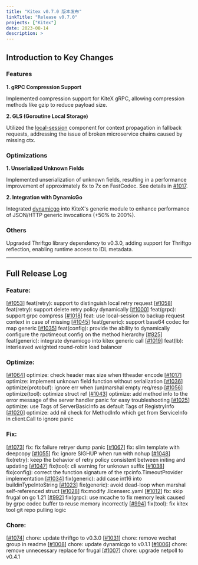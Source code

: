 ```yaml
---
title: "Kitex v0.7.0 版本发布"
linkTitle: "Release v0.7.0"
projects: ["Kitex"]
date: 2023-08-14
description: >
---
```

## **Introduction to Key Changes**

### Features
**1. gRPC Compression Support**

Implemented compression support for KiteX gRPC, allowing compression methods like gzip to reduce payload size.

**2. GLS (Goroutine Local Storage)**

Utilized the [local-session](https://github.com/cloudwego/localsession) component for context propagation in fallback requests, addressing the issue of broken microservice chains caused by missing ctx.

### Optimizations
**1. Unserialized Unknown Fields**

Implemented unserialization of unknown fields, resulting in a performance improvement of approximately 6x to 7x on FastCodec. See details in [#1017](https://github.com/cloudwego/kitex/pull/1017).

**2. Integration with DynamicGo**

Integrated [dynamicgo](https://github.com/cloudwego/dynamicgo) into KiteX's generic module to enhance performance of JSON/HTTP generic invocations (+50% to 200%).

### Others 

Upgraded Thriftgo library dependency to v0.3.0, adding support for Thriftgo reflection, enabling runtime access to IDL metadata.

----

## **Full Release Log**

### Feature:
[[#1053](https://github.com/cloudwego/kitex/pull/1053)] feat(retry): support to distinguish local retry request
[[#1058](https://github.com/cloudwego/kitex/pull/1058)] feat(retry): support delete retry policy dynamically
[[#1000](https://github.com/cloudwego/kitex/pull/1000)] feat(grpc): support grpc compress
[[#1018](https://github.com/cloudwego/kitex/pull/1018)] feat: use local-session to backup request context in case of missing
[[#1045](https://github.com/cloudwego/kitex/pull/1045)] feat(generic): support base64 codec for map generic
[[#1035](https://github.com/cloudwego/kitex/pull/1035)] feat(config): provide the ability to dynamically configure the rpctimeout config on the method hierarchy
[[#825](https://github.com/cloudwego/kitex/pull/825)] feat(generic): integrate dynamicgo into kitex generic call
[[#1019](https://github.com/cloudwego/kitex/pull/1019)] feat(lb): interleaved weighted round-robin load balancer

### Optimize:
[[#1064](https://github.com/cloudwego/kitex/pull/1064)] optimize: check header max size when ttheader encode
[[#1017](https://github.com/cloudwego/kitex/pull/1017)] optimize: implement unknown field function without serialization
[[#1036](https://github.com/cloudwego/kitex/pull/1036)] optimize(protobuf): ignore err when (un)marshal empty req/resp
[[#1056](https://github.com/cloudwego/kitex/pull/1056)] optimize(tool): optimize struct ref
[[#1043](https://github.com/cloudwego/kitex/pull/1043)] optimize: add method info to the error message of the server handler panic for easy troubleshooting
[[#1025](https://github.com/cloudwego/kitex/pull/1025)] optimize: use Tags of ServerBasicInfo as default Tags of RegistryInfo
[[#1020](https://github.com/cloudwego/kitex/pull/1020)] optimize: add nil check for MethodInfo which get from ServiceInfo in client.Call to ignore panic

### Fix:
[[#1073](https://github.com/cloudwego/kitex/pull/1073)] fix: fix failure retryer dump panic
[[#1067](https://github.com/cloudwego/kitex/pull/1067)] fix: slim template with deepcopy
[[#1055](https://github.com/cloudwego/kitex/pull/1055)] fix: ignore SIGHUP when run with nohup
[[#1048](https://github.com/cloudwego/kitex/pull/1048)] fix(retry): keep the behavior of retry policy consistent between initing and updating
[[#1047](https://github.com/cloudwego/kitex/pull/1047)] fix(tool): cli warning for unknown suffix
[[#1038](https://github.com/cloudwego/kitex/pull/1038)] fix(config): correct the function signature of the rpcinfo.TimeoutProvider implementation
[[#1034](https://github.com/cloudwego/kitex/pull/1034)] fix(generic): add case int16 into buildinTypeIntoString
[[#1023](https://github.com/cloudwego/kitex/pull/1023)] fix(generic): avoid dead-loop when marshal self-referenced struct
[[#1028](https://github.com/cloudwego/kitex/pull/1028)] fix:modify .licenserc.yaml
[[#1012](https://github.com/cloudwego/kitex/pull/1012)] fix: skip frugal on go 1.21
[[#992](https://github.com/cloudwego/kitex/pull/992)] fix(grpc): use mcache to fix memory leak caused by grpc codec buffer to reuse memory incorrectly
[[#994](https://github.com/cloudwego/kitex/pull/994)] fix(tool): fix kitex tool git repo pulling logic

### Chore:
[[#1074](https://github.com/cloudwego/kitex/pull/1074)] chore: update thriftgo to v0.3.0
[[#1031](https://github.com/cloudwego/kitex/pull/1031)] chore: remove wechat group in readme
[[#1008](https://github.com/cloudwego/kitex/pull/1008)] chore: update dynamicgo to v0.1.1
[[#1006](https://github.com/cloudwego/kitex/pull/1006)] chore: remove unnecessary replace for frugal
[[#1007](https://github.com/cloudwego/kitex/pull/1007)] chore: upgrade netpoll to v0.4.1
